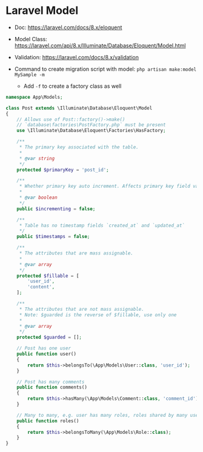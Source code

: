 # Laravel Model

* Doc: https://laravel.com/docs/8.x/eloquent

* Model Class: https://laravel.com/api/8.x/Illuminate/Database/Eloquent/Model.html

* Validation: https://laravel.com/docs/8.x/validation

* Command to create migration script with model: `php artisan make:model MySample -m`

  * Add `-f` to create a factory class as well

```php
namespace App\Models;

class Post extends \Illuminate\Database\Eloquent\Model
{
    // Allows use of Post::factory()->make()
    // `database\factories\PostFactory.php` must be present
    use \Illuminate\Database\Eloquent\Factories\HasFactory;

    /**
     * The primary key associated with the table.
     *
     * @var string
     */
    protected $primaryKey = 'post_id';

    /**
     * Whether primary key auto increment. Affects primary key field value after `->save()`
     *
     * @var boolean
     */
    public $incrementing = false;

    /**
     * Table has no timestamp fields `created_at` and `updated_at`
     */
    public $timestamps = false;

    /**
     * The attributes that are mass assignable.
     *
     * @var array
     */
    protected $fillable = [
        'user_id',
        'content',
    ];

    /**
     * The attributes that are not mass assignable.
     * Note: $guarded is the reverse of $fillable, use only one
     *
     * @var array
     */
    protected $guarded = [];

    // Post has one user
    public function user()
    {
        return $this->belongsTo(\App\Models\User::class, 'user_id');
    }

    // Post has many comments
    public function comments()
    {
        return $this->hasMany(\App\Models\Comment::class, 'comment_id');
    }

    // Many to many, e.g. user has many roles, roles shared by many users
    public function roles()
    {
        return $this->belongsToMany(\App\Models\Role::class);
    }
}
```